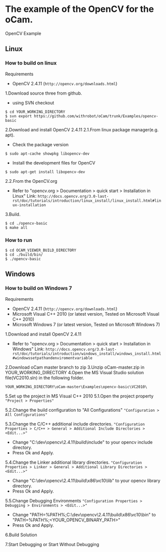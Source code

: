 # The example of the OpenCV for the oCam.
OpenCV Example

## Linux
### How to build on linux
Requirements
- OpenCV 2.4.11 (`http://opencv.org/downloads.html`)

1.Download source three from github.
- using SVN checkout
```
$ cd YOUR_WORKING_DIRECTORY
$ svn export https://github.com/withrobot/oCam/trunk/Examples/opencv-basic
```

2.Download and install OpenCV 2.4.11 
2.1.From linux package manager(e.g. apt).
- Check the package version
```
$ sudo apt-cache showpkg libopencv-dev
```
- Install the development files for OpenCV
```
$ sudo apt-get install libopencv-dev
```

2.2.From the OpenCV.org
- Refer to "opencv.org > Documentation > quick start > Installation in Linux"
    Link: `http://docs.opencv.org/3.0-last-rst/doc/tutorials/introduction/linux_install/linux_install.html#linux-installation`

3.Build.
```
$ cd ./opencv-basic
$ make all
```

### How to run
```
$ cd OCAM_VIEWER_BUILD_DIRECTORY
$ cd ./build/bin/
$ ./opencv-basic
```

## Windows
### How to build on Windows 7
Requirements
- OpenCV 2.4.11 (`http://opencv.org/downloads.html`)
- Microsoft Visual C++ 2010 (or latest version, Tested on Microsoft Visual C++ 2010)
- Microsoft Windows 7 (or latest version, Tested on Microsoft Windows 7)

1.Download and install OpenCV 2.4.11
- Refer to "opencv.org > Documentation > quick start > Installation in Windows"
    Link: `http://docs.opencv.org/3.0-last-rst/doc/tutorials/introduction/windows_install/windows_install.html#windowssetpathandenviromentvariable`

2.Download oCam master branch to zip
3.Unzip oCam-master.zip in YOUR_WORKING_DIRECTORY
4.Open the MS Visual Studio solution file(VC2010.sln) in the following folder.
```
YOUR_WORKING_DIRECTORY\oCam-master\Examples\opencv-basic\VC2010\
```

5.Set up the project in MS Visual C++ 2010
5.1.Open the project property
`"Project > Properties"`

5.2.Change the build configuration to "All Configurations"
`"Configuration > All Configurations"`

5.3.Change the C/C++ additional include directories.
`"Configuration Properties > C/C++ > General > Additional Include Directories > <Edit...>"`
- Change "C:\dev\opencv\2.4.11\build\include" to your opencv include directory.
- Press Ok and Apply.

5.4.Change the Linker additional library directories.
`"Configuration Properties > Linker > General > Additional Library Directories > <Edit...>"`
- Change "C:\dev\opencv\2.4.11\build\x86\vc10\lib" to your opencv library directory.
- Press Ok and Apply.

5.5.Change Debugging Environments
`"Configuration Properties > Debugging > Environments > <Edit...>"`
- Change "PATH=%PATH%;C:\dev\opencv\2.4.11\build\x86\vc10\bin" to "PATH=%PATH%;<YOUR_OPENCV_BINARY_PATH>"
- Press Ok and Apply.

6.Build Solution</br>

7.Start Debugging or Start Without Debugging

